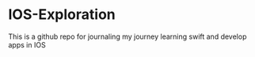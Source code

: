 # IOS-Exploration
This is a github repo for journaling my journey learning swift and develop apps in IOS
